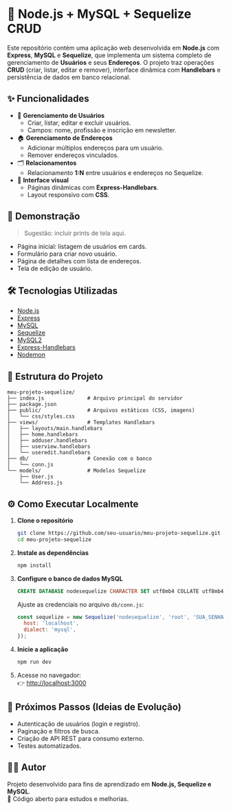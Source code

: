 # 🚀 Node.js + MySQL + Sequelize CRUD

Este repositório contém uma aplicação web desenvolvida em **Node.js** com **Express**, **MySQL** e **Sequelize**, que implementa um sistema completo de gerenciamento de **Usuários** e seus **Endereços**. O projeto traz operações **CRUD** (criar, listar, editar e remover), interface dinâmica com **Handlebars** e persistência de dados em banco relacional.

## ✨ Funcionalidades

- 👤 **Gerenciamento de Usuários**
  - Criar, listar, editar e excluir usuários.
  - Campos: nome, profissão e inscrição em newsletter.
- 🏠 **Gerenciamento de Endereços**
  - Adicionar múltiplos endereços para um usuário.
  - Remover endereços vinculados.
- 🗂️ **Relacionamentos**
  - Relacionamento **1:N** entre usuários e endereços no Sequelize.
- 🎨 **Interface visual**
  - Páginas dinâmicas com **Express-Handlebars**.
  - Layout responsivo com **CSS**.

## 📸 Demonstração

> Sugestão: incluir prints de tela aqui.

- Página inicial: listagem de usuários em cards.  
- Formulário para criar novo usuário.  
- Página de detalhes com lista de endereços.  
- Tela de edição de usuário.

## 🛠️ Tecnologias Utilizadas

- [Node.js](https://nodejs.org/)
- [Express](https://expressjs.com/)
- [MySQL](https://www.mysql.com/)
- [Sequelize](https://sequelize.org/)
- [MySQL2](https://www.npmjs.com/package/mysql2)
- [Express-Handlebars](https://www.npmjs.com/package/express-handlebars)
- [Nodemon](https://nodemon.io/)

## 📂 Estrutura do Projeto

```
meu-projeto-sequelize/
├── index.js              # Arquivo principal do servidor
├── package.json
├── public/               # Arquivos estáticos (CSS, imagens)
│   └── css/styles.css
├── views/                # Templates Handlebars
│   ├── layouts/main.handlebars
│   ├── home.handlebars
│   ├── adduser.handlebars
│   ├── userview.handlebars
│   └── useredit.handlebars
├── db/                   # Conexão com o banco
│   └── conn.js
└── models/               # Modelos Sequelize
    ├── User.js
    └── Address.js
```

## ⚙️ Como Executar Localmente

1. **Clone o repositório**
   ```bash
   git clone https://github.com/seu-usuario/meu-projeto-sequelize.git
   cd meu-projeto-sequelize
   ```

2. **Instale as dependências**
   ```bash
   npm install
   ```

3. **Configure o banco de dados MySQL**
   ```sql
   CREATE DATABASE nodesequelize CHARACTER SET utf8mb4 COLLATE utf8mb4_unicode_ci;
   ```

   Ajuste as credenciais no arquivo `db/conn.js`:
   ```js
   const sequelize = new Sequelize('nodesequelize', 'root', 'SUA_SENHA', {
     host: 'localhost',
     dialect: 'mysql',
   });
   ```

4. **Inicie a aplicação**
   ```bash
   npm run dev
   ```

5. Acesse no navegador:  
   👉 [http://localhost:3000](http://localhost:3000)

## 📌 Próximos Passos (Ideias de Evolução)

- Autenticação de usuários (login e registro).  
- Paginação e filtros de busca.  
- Criação de API REST para consumo externo.  
- Testes automatizados.  

## 👩‍💻 Autor

Projeto desenvolvido para fins de aprendizado em **Node.js, Sequelize e MySQL**.  
📌 Código aberto para estudos e melhorias.

